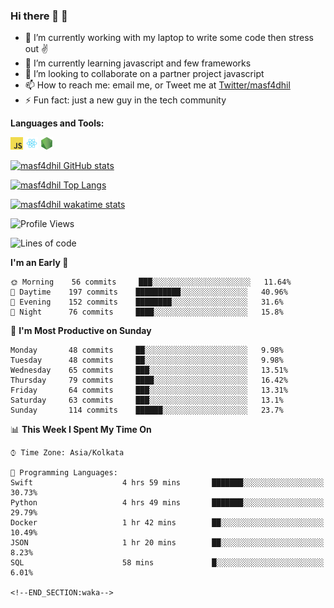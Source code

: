 ### Hi there 👋 🌊

- 🔭 I’m currently working with my laptop to write some code then stress out ✌
- 🌱 I’m currently learning javascript and few frameworks 
- 👯 I’m looking to collaborate on a partner project javascript
- 📫 How to reach me: email me, or Tweet me at  [Twitter/masf4dhil](https://twitter.com/masf4dhil)
- ⚡ Fun fact: just a new guy in the tech community

**Languages and Tools:**  

<code><img height="20" src="https://raw.githubusercontent.com/github/explore/80688e429a7d4ef2fca1e82350fe8e3517d3494d/topics/javascript/javascript.png"></code>
<code><img height="20" src="https://raw.githubusercontent.com/github/explore/80688e429a7d4ef2fca1e82350fe8e3517d3494d/topics/react/react.png"></code>
<code><img height="20" src="https://raw.githubusercontent.com/github/explore/80688e429a7d4ef2fca1e82350fe8e3517d3494d/topics/nodejs/nodejs.png"></code>  

[![masf4dhil GitHub stats](https://github-readme-stats.vercel.app/api?username=masf4dhil&show_icons=true&theme=tokyonight&count_private=true&include_all_commits=true)](https://github.com/masf4dhil/github-readme-stats)

[![masf4dhil Top Langs](https://github-readme-stats.vercel.app/api/top-langs/?username=masf4dhil&theme=tokyonight&layout=compact)](https://github.com/masf4dhil/github-readme-stats)

[![masf4dhil wakatime stats](https://github-readme-stats.vercel.app/api/wakatime?username=masf4dhil&theme=tokyonight&layout=compact)](https://github.com/anuraghazra/github-readme-stats)


<!--START_SECTION:waka-->
![Profile Views](http://img.shields.io/badge/Profile%20Views-948-blue)

![Lines of code](https://img.shields.io/badge/From%20Hello%20World%20I%27ve%20Written-1.5%20million%20lines%20of%20code-blue)


**I'm an Early 🐤** 

```text
🌞 Morning    56 commits     ███░░░░░░░░░░░░░░░░░░░░░░   11.64% 
🌆 Daytime    197 commits    ██████████░░░░░░░░░░░░░░░   40.96% 
🌃 Evening    152 commits    ████████░░░░░░░░░░░░░░░░░   31.6% 
🌙 Night      76 commits     ████░░░░░░░░░░░░░░░░░░░░░   15.8%

```
📅 **I'm Most Productive on Sunday** 

```text
Monday       48 commits     ██░░░░░░░░░░░░░░░░░░░░░░░   9.98% 
Tuesday      48 commits     ██░░░░░░░░░░░░░░░░░░░░░░░   9.98% 
Wednesday    65 commits     ███░░░░░░░░░░░░░░░░░░░░░░   13.51% 
Thursday     79 commits     ████░░░░░░░░░░░░░░░░░░░░░   16.42% 
Friday       64 commits     ███░░░░░░░░░░░░░░░░░░░░░░   13.31% 
Saturday     63 commits     ███░░░░░░░░░░░░░░░░░░░░░░   13.1% 
Sunday       114 commits    ██████░░░░░░░░░░░░░░░░░░░   23.7%

```


📊 **This Week I Spent My Time On** 

```text
⌚︎ Time Zone: Asia/Kolkata

💬 Programming Languages: 
Swift                    4 hrs 59 mins       ███████░░░░░░░░░░░░░░░░░░   30.73% 
Python                   4 hrs 49 mins       ███████░░░░░░░░░░░░░░░░░░   29.79% 
Docker                   1 hr 42 mins        ██░░░░░░░░░░░░░░░░░░░░░░░   10.49% 
JSON                     1 hr 20 mins        ██░░░░░░░░░░░░░░░░░░░░░░░   8.23% 
SQL                      58 mins             █░░░░░░░░░░░░░░░░░░░░░░░░   6.01%

<!--END_SECTION:waka-->
